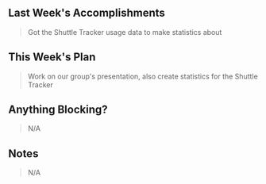 ## Last Week's Accomplishments

> Got the Shuttle Tracker usage data to make statistics about

## This Week's Plan

> Work on our group's presentation, also create statistics for the Shuttle Tracker

## Anything Blocking?

> N/A

## Notes

> N/A
